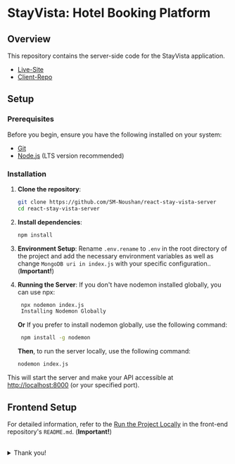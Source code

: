# StayVista: Hotel Booking Platform

## Overview

This repository contains the server-side code for the StayVista application.

- [Live-Site](https://stayvista-by-sm-nowshan.vercel.app)
- [Client-Repo](https://github.com/sm-noushan/react-stay-vista-client)

## Setup

### Prerequisites

Before you begin, ensure you have the following installed on your system:

- [Git](https://git-scm.com/downloads)
- [Node.js](https://nodejs.org/) (LTS version recommended)

### Installation

1. **Clone the repository**:

   ```bash
   git clone https://github.com/SM-Noushan/react-stay-vista-server
   cd react-stay-vista-server
   ```

2. **Install dependencies**:

   ```bash
   npm install
   ```

3. **Environment Setup**: Rename `.env.rename` to `.env` in the root directory of the project and add the necessary environment variables as well as change `MongoDB uri in index.js` with your specific configuration.. (**Important!**)

4. **Running the Server**: If you don't have nodemon installed globally, you can use npx:

   ```bash
    npx nodemon index.js
    Installing Nodemon Globally
   ```

   **Or**
   If you prefer to install nodemon globally, use the following command:

   ```bash
    npm install -g nodemon
   ```

   **Then**, to run the server locally, use the following command:

   ```bash
   nodemon index.js
   ```

This will start the server and make your API accessible at [http://localhost:8000](http://localhost:8000) (or your specified port).

## Frontend Setup

For detailed information, refer to the [Run the Project Locally](https://github.com/SM-Noushan/react-stay-vista-client) in the front-end repository's `README.md`. (**Important!**)

<br/>
<details>
    <summary>Thank you!</summary>
</details>
